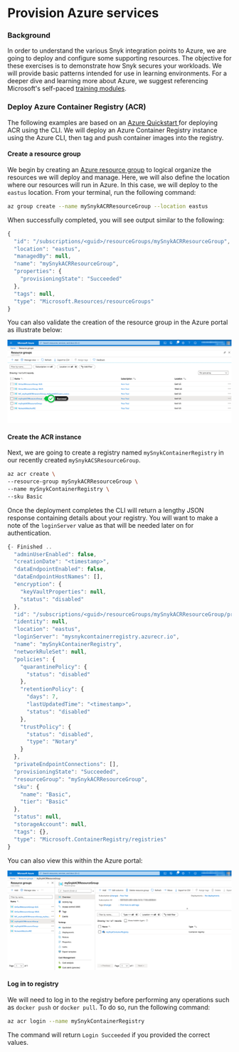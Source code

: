 # Provision Azure services

### Background

In order to understand the various Snyk integration points to Azure, we are going to deploy and configure some supporting resources. The objective for these exercises is to demonstrate how Snyk secures your workloads. We will provide basic patterns intended for use in learning environments. For a deeper dive and learning more about Azure, we suggest referencing Microsoft's self-paced [training modules](https://docs.microsoft.com/en-us/learn/browse/?products=azure).

### Deploy Azure Container Registry \(ACR\)

The following examples are based on an [Azure Quickstart ](https://docs.microsoft.com/en-us/azure/container-registry/container-registry-get-started-azure-cli)for deploying ACR using the CLI. We will deploy an Azure Container Registry instance using the Azure CLI, then tag and push container images into the registry.

#### Create a resource group

We begin by creating an [Azure resource group](https://docs.microsoft.com/en-us/learn/modules/control-and-organize-with-azure-resource-manager/2-principles-of-resource-groups) to logical organize the resources we will deploy and manage. Here, we will also define the location where our resources will run in Azure. In this case, we will deploy to the `eastus` location. From your terminal, run the following command:

```bash
az group create --name mySnykACRResourceGroup --location eastus
```

When successfully completed, you will see output similar to the following:

```javascript
{
  "id": "/subscriptions/<guid>/resourceGroups/mySnykACRResourceGroup",
  "location": "eastus",
  "managedBy": null,
  "name": "mySnykACRResourceGroup",
  "properties": {
    "provisioningState": "Succeeded"
  },
  "tags": null,
  "type": "Microsoft.Resources/resourceGroups"
}
```

You can also validate the creation of the resource group in the Azure portal as illustrate below:

![](../../../.gitbook/assets/azure_resource_groups_05.png)

#### Create the ACR instance

Next, we are going to create a registry named `mySnykContainerRegistry` in our recently created `mySnykACSResourceGroup`. 

```bash
az acr create \
--resource-group mySnykACRResourceGroup \
--name mySnykContainerRegistry \
--sku Basic
```

Once the deployment completes the CLI will return a lengthy JSON response containing details about your registry. You will want to make a note of the `loginServer` value as that will be needed later on for authentication.

```javascript
{- Finished ..
  "adminUserEnabled": false,
  "creationDate": "<timestamp>",
  "dataEndpointEnabled": false,
  "dataEndpointHostNames": [],
  "encryption": {
    "keyVaultProperties": null,
    "status": "disabled"
  },
  "id": "/subscriptions/<guid>/resourceGroups/mySnykACRResourceGroup/providers/Microsoft.ContainerRegistry/registries/mySnykContainerRegistry",
  "identity": null,
  "location": "eastus",
  "loginServer": "mysnykcontainerregistry.azurecr.io",
  "name": "mySnykContainerRegistry",
  "networkRuleSet": null,
  "policies": {
    "quarantinePolicy": {
      "status": "disabled"
    },
    "retentionPolicy": {
      "days": 7,
      "lastUpdatedTime": "<timestamp>",
      "status": "disabled"
    },
    "trustPolicy": {
      "status": "disabled",
      "type": "Notary"
    }
  },
  "privateEndpointConnections": [],
  "provisioningState": "Succeeded",
  "resourceGroup": "mySnykACRResourceGroup",
  "sku": {
    "name": "Basic",
    "tier": "Basic"
  },
  "status": null,
  "storageAccount": null,
  "tags": {},
  "type": "Microsoft.ContainerRegistry/registries"
}
```

You can also view this within the Azure portal:

![](../../../.gitbook/assets/azure_resource_groups_06.png)

#### Log in to registry

We will need to log in to the registry before performing any operations such as `docker push` or `docker pull`. To do so, run the following command:

```bash
az acr login --name mySnykContainerRegistry
```

The command will return `Login Succeeded` if you provided the correct values.


